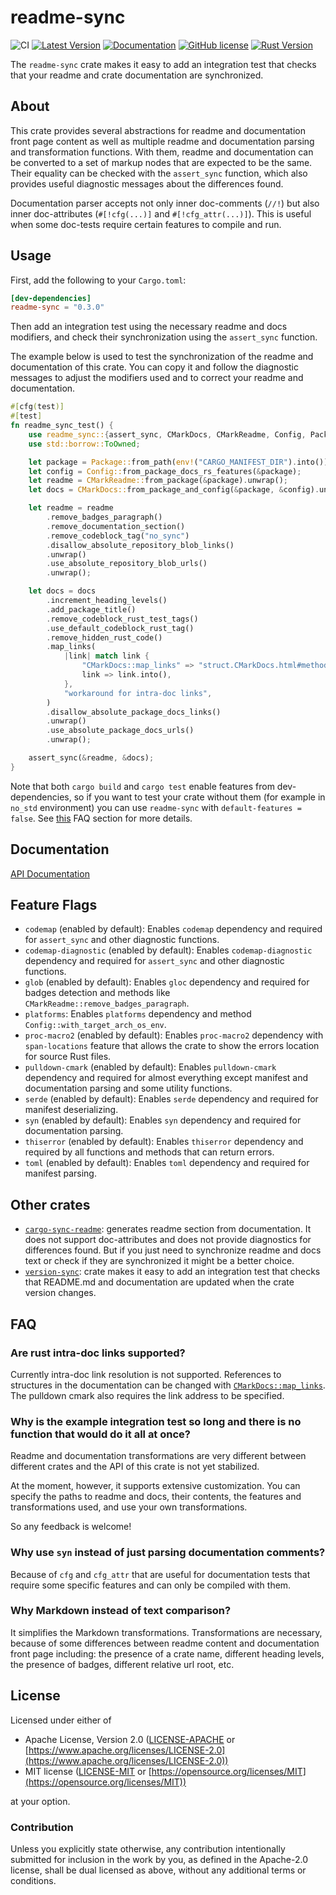 # readme-sync

![CI](https://github.com/zheland/readme-sync/workflows/CI/badge.svg)
[![Latest Version](https://img.shields.io/crates/v/readme-sync.svg)](https://crates.io/crates/readme-sync)
[![Documentation](https://docs.rs/readme-sync/badge.svg)](https://docs.rs/readme-sync)
[![GitHub license](https://img.shields.io/crates/l/readme-sync)](https://github.com/zheland/readme-sync/#license)
[![Rust Version](https://img.shields.io/badge/rustc-1.46+-lightgray.svg)](https://blog.rust-lang.org/2020/08/27/Rust-1.46.0.html)

The `readme-sync` crate makes it easy to add an integration test
that checks that your readme and crate documentation are synchronized.

## About

This crate provides several abstractions for readme and documentation front page content
as well as multiple readme and documentation parsing and transformation functions.
With them, readme and documentation can be converted
to a set of markup nodes that are expected to be the same.
Their equality can be checked with the `assert_sync` function,
which also provides useful diagnostic messages about the differences found.

Documentation parser accepts not only inner doc-comments (`//!`) but also
inner doc-attributes (`#[!cfg(...)]` and `#[!cfg_attr(...)]`).
This is useful when some doc-tests require certain features to compile and run.

## Usage

First, add the following to your `Cargo.toml`:

```toml
[dev-dependencies]
readme-sync = "0.3.0"
```

Then add an integration test using the necessary readme and docs modifiers,
and check their synchronization using the `assert_sync` function.

The example below is used to test the synchronization
of the readme and documentation of this crate.
You can copy it and follow the diagnostic messages
to adjust the modifiers used and to correct your readme and documentation.

```rust
#[cfg(test)]
#[test]
fn readme_sync_test() {
    use readme_sync::{assert_sync, CMarkDocs, CMarkReadme, Config, Package};
    use std::borrow::ToOwned;

    let package = Package::from_path(env!("CARGO_MANIFEST_DIR").into()).unwrap();
    let config = Config::from_package_docs_rs_features(&package);
    let readme = CMarkReadme::from_package(&package).unwrap();
    let docs = CMarkDocs::from_package_and_config(&package, &config).unwrap();

    let readme = readme
        .remove_badges_paragraph()
        .remove_documentation_section()
        .remove_codeblock_tag("no_sync")
        .disallow_absolute_repository_blob_links()
        .unwrap()
        .use_absolute_repository_blob_urls()
        .unwrap();

    let docs = docs
        .increment_heading_levels()
        .add_package_title()
        .remove_codeblock_rust_test_tags()
        .use_default_codeblock_rust_tag()
        .remove_hidden_rust_code()
        .map_links(
            |link| match link {
                "CMarkDocs::map_links" => "struct.CMarkDocs.html#method.map_links".into(),
                link => link.into(),
            },
            "workaround for intra-doc links",
        )
        .disallow_absolute_package_docs_links()
        .unwrap()
        .use_absolute_package_docs_urls()
        .unwrap();

    assert_sync(&readme, &docs);
}
```

Note that both `cargo build` and `cargo test` enable features from dev-dependencies,
so if you want to test your crate without them (for example in `no_std` environment)
you can use `readme-sync` with `default-features = false`.
See [this](#how-to-prevent-readme-sync-dependency-features-enabled-for-dependencies-of-my-crate)
FAQ section for more details.

## Documentation

[API Documentation]

## Feature Flags

- `codemap` (enabled by default): Enables `codemap` dependency and required
  for `assert_sync` and other diagnostic functions.
- `codemap-diagnostic` (enabled by default): Enables `codemap-diagnostic` dependency
  and required for `assert_sync` and other diagnostic functions.
- `glob` (enabled by default): Enables `gloc` dependency and required
  for badges detection and methods like `CMarkReadme::remove_badges_paragraph`.
- `platforms`: Enables `platforms` dependency and method `Config::with_target_arch_os_env`.
- `proc-macro2` (enabled by default): Enables `proc-macro2` dependency
  with `span-locations` feature that allows the crate
  to show the errors location for source Rust files.
- `pulldown-cmark` (enabled by default): Enables `pulldown-cmark` dependency
  and required for almost everything except manifest
  and documentation parsing and some utility functions.
- `serde` (enabled by default): Enables `serde` dependency
  and required for manifest deserializing.
- `syn` (enabled by default): Enables `syn` dependency and required for documentation parsing.
- `thiserror` (enabled by default): Enables `thiserror` dependency
  and required by all functions and methods that can return errors.
- `toml` (enabled by default): Enables `toml` dependency and required for manifest parsing.

## Other crates

- [`cargo-sync-readme`]: generates readme section from documentation.
  It does not support doc-attributes and does not provide diagnostics for differences found.
  But if you just need to synchronize readme and docs text
  or check if they are synchronized it might be a better choice.
- [`version-sync`]: crate makes it easy to add an integration test that checks
  that README.md and documentation are updated when the crate version changes.

## FAQ

### Are rust intra-doc links supported?

Currently intra-doc link resolution is not supported.
References to structures in the documentation can be changed with [`CMarkDocs::map_links`].
The pulldown cmark also requires the link address to be specified.

### Why is the example integration test so long and there is no function that would do it all at once?

Readme and documentation transformations are very different
between different crates and the API of this crate is not yet stabilized.

At the moment, however, it supports extensive customization.
You can specify the paths to readme and docs, their contents,
the features and transformations used, and use your own transformations.

So any feedback is welcome!

### Why use `syn` instead of just parsing documentation comments?

Because of `cfg` and `cfg_attr` that are useful for documentation tests
that require some specific features and can only be compiled with them.

### Why Markdown instead of text comparison?

It simplifies the Markdown transformations.
Transformations are necessary,
because of some differences between readme content and documentation front page
including: the presence of a crate name, different heading levels,
the presence of badges, different relative url root, etc.

## License

Licensed under either of

- Apache License, Version 2.0
  ([LICENSE-APACHE](LICENSE-APACHE) or
  [https://www.apache.org/licenses/LICENSE-2.0](https://www.apache.org/licenses/LICENSE-2.0))
- MIT license
  ([LICENSE-MIT](LICENSE-MIT) or
  [https://opensource.org/licenses/MIT](https://opensource.org/licenses/MIT))

at your option.

### Contribution

Unless you explicitly state otherwise, any contribution intentionally submitted
for inclusion in the work by you, as defined in the Apache-2.0 license,
shall be dual licensed as above, without any
additional terms or conditions.

[`CMarkDocs::map_links`]: https://docs.rs/readme-sync/*/readme_sync/struct.CMarkDocs.html#method.map_links
[API Documentation]: https://docs.rs/readme-sync
[`cargo-sync-readme`]: https://crates.io/crates/cargo-sync-readme
[`version-sync`]: https://crates.io/crates/version-sync
